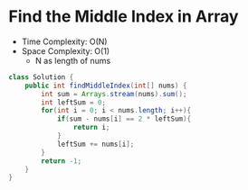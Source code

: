 # Find the Middle Index in Array

- Time Complexity: O(N)
- Space Complexity: O(1)
  - N as length of nums

```java
class Solution {
    public int findMiddleIndex(int[] nums) {
        int sum = Arrays.stream(nums).sum();
        int leftSum = 0;
        for(int i = 0; i < nums.length; i++){
            if(sum - nums[i] == 2 * leftSum){
                return i;
            }
            leftSum += nums[i];
        }
        return -1;
    }
}
```
